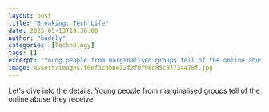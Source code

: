 ```yaml
---
layout: post
title: "Breaking: Tech Life"
date: 2025-05-13T19:30:00
author: "badely"
categories: [Technology]
tags: []
excerpt: "Young people from marginalised groups tell of the online abuse they receive."
image: assets/images/f0ef3c3b0e22f2f0f96c85c8f734478f.jpg
---
```


Let's dive into the details: Young people from marginalised groups tell of the online abuse they receive.

